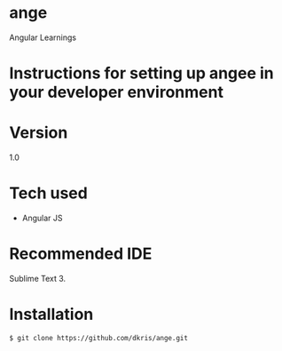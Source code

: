 # ange
Angular Learnings

# Instructions for setting up angee in your developer environment

# Version
1.0

# Tech used
* Angular JS

# Recommended IDE
Sublime Text 3.

# Installation
```sh
$ git clone https://github.com/dkris/ange.git
```
